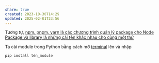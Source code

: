```yaml
---
share: true
created: 2023-10-30T14:29
updated: 2025-02-01T23:56
---
```

Tương tự, [npm, pnpm, yarn là các chương trình quản lý package cho Node](../../JavaScript/M%C3%B4i%20tr%C6%B0%E1%BB%9Dng%20th%E1%BB%B1c%20thi%20(runtime)/Node/npm,%20pnpm,%20yarn%20l%C3%A0%20c%C3%A1c%20ch%C6%B0%C6%A1ng%20tr%C3%ACnh%20qu%E1%BA%A3n%20l%C3%BD%20package%20cho%20Node.md) 
[Package và library là những cái tên khác nhau cho cùng một thứ](../../../../../Kh%C3%A1i%20ni%E1%BB%87m%20c%C6%A1%20b%E1%BA%A3n%20v%C3%A0%20nguy%C3%AAn%20l%C3%BD%20l%E1%BA%ADp%20tr%C3%ACnh/Kh%C3%A1i%20ni%E1%BB%87m%20c%C6%A1%20b%E1%BA%A3n/M%C3%B4%20%C4%91un/Package%20v%C3%A0%20library%20l%C3%A0%20nh%E1%BB%AFng%20c%C3%A1i%20t%C3%AAn%20kh%C3%A1c%20nhau%20cho%20c%C3%B9ng%20m%E1%BB%99t%20th%E1%BB%A9.md)

Ta cài module trong Python bằng cách mở [terminal](../../../../../../%F0%9F%A4%96%C4%90%C6%B0%E1%BB%9Dng%20d%E1%BA%ABn,%20ti%E1%BA%BFn%20tr%C3%ACnh,%20terminal,%20h%E1%BB%87%20%C4%91i%E1%BB%81u%20h%C3%A0nh/Terminal,%20shell,%20console/Terminal%20l%C3%A0%20c%C3%A1i%20ch%C6%B0%C6%A1ng%20tr%C3%ACnh%20%C4%91%E1%BB%83%20l%C3%A0m%20vi%E1%BB%87c%20v%E1%BB%9Bi%20shell.md) lên và nhập 

```python
pip install tên_module
```
